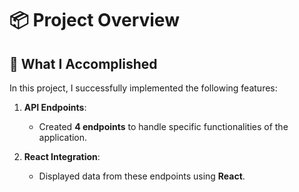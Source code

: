 # 📦 Project Overview

## 🚀 What I Accomplished

In this project, I successfully implemented the following features:

1. **API Endpoints**:  
   - Created **4 endpoints** to handle specific functionalities of the application.

2. **React Integration**:  
   - Displayed data from these endpoints using **React**.
